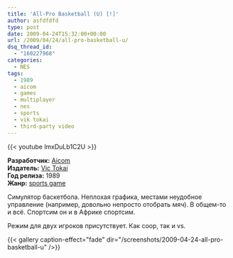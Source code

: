 ```yaml
---
title: 'All-Pro Basketball (U) [!]'
author: asfdfdfd
type: post
date: 2009-04-24T15:32:00+00:00
url: /2009/04/24/all-pro-basketball-u/
dsq_thread_id:
  - "160227968"
categories:
  - NES
tags:
  - 1989
  - aicom
  - games
  - multiplayer
  - nes
  - sports
  - vik tokai
  - third-party video
---
```

{{< youtube lmxDuLb1C2U >}}

**Разработчик:** [Aicom][1]  
**Издатель:** [Vic Tokai][2]  
**Год релиза:** 1989  
**Жанр:** [sports game][3] 

Симулятор баскетбола. Неплохая графика, местами неудобное управление (например, довольно непросто отобрать мяч). В общем-то и всё. Спортсим он и в Африке спортсим. 

Режим для двух игроков присутствует. Как coop, так и vs. 

<!--more-->

{{< gallery caption-effect="fade" dir="/screenshots/2009-04-24-all-pro-basketball-u" />}}

 [1]: http://en.wikipedia.org/wiki/Aicom
 [2]: http://en.wikipedia.org/wiki/Vic_Tokai
 [3]: http://en.wikipedia.org/wiki/Sports_game
